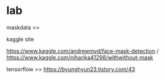 # lab
maskdata >> 

kaggle site

https://www.kaggle.com/andrewmvd/face-mask-detection
            / https://www.kaggle.com/niharika41298/withwithout-mask

tensorflow >> https://byunghyun23.tistory.com/43
